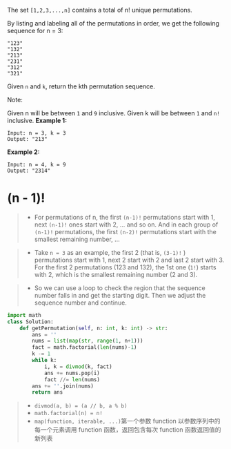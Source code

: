 The set ```[1,2,3,...,n]``` contains a total of n! unique permutations.

By listing and labeling all of the permutations in order, we get the following sequence for n = 3:
```
"123"
"132"
"213"
"231"
"312"
"321"
```
Given ```n``` and ```k```, return the kth permutation sequence.

Note:

Given n will be between ```1``` and ```9``` inclusive.
Given k will be between ```1``` and ```n!``` inclusive.
**Example 1:**
```
Input: n = 3, k = 3
Output: "213"
```
**Example 2:**
```
Input: n = 4, k = 9
Output: "2314"
```
# (n - 1)!

>* For permutations of n, the first ```(n-1)!``` permutations start with 1, next ```(n-1)!``` ones start with 2, ... and so on. And in each group of ```(n-1)!``` permutations, the first ```(n-2)!``` permutations start with the smallest remaining number, ...

>* Take ```n = 3``` as an example, the first 2 (that is, ```(3-1)!``` ) permutations start with 1, next 2 start with 2 and last 2 start with 3. For the first 2 permutations (123 and 132), the 1st one (```1!```) starts with 2, which is the smallest remaining number (2 and 3). 

>* So we can use a loop to check the region that the sequence number falls in and get the starting digit. Then we adjust the sequence number and continue.
```python
import math
class Solution:
    def getPermutation(self, n: int, k: int) -> str:     
        ans = ''
        nums = list(map(str, range(1, n+1)))
        fact = math.factorial(len(nums)-1)
        k -= 1
        while k:
            i, k = divmod(k, fact)
            ans += nums.pop(i)
            fact //= len(nums)            
        ans += ''.join(nums)
        return ans
```

>* ```divmod(a, b) = (a // b, a % b)```
>* ```math.factorial(n) = n!```
>* ```map(function, iterable, ...)```第一个参数 function 以参数序列中的每一个元素调用 function 函数，返回包含每次 function 函数返回值的新列表